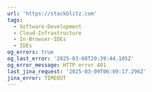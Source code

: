 ```yaml
---
url: 'https://stackblitz.com'
tags:
  - Software-Development
  - Cloud-Infrastructure
  - In-Browser-IDEs
  - IDEs
og_errors: true
og_last_error: '2025-03-08T20:39:44.105Z'
og_error_message: HTTP error 401
last_jina_request: '2025-03-09T06:09:17.296Z'
jina_error: TIMEOUT
---
```


